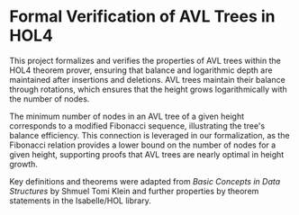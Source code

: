 # Formal Verification of AVL Trees in HOL4

This project formalizes and verifies the properties of AVL trees within the HOL4 theorem prover, ensuring that balance and logarithmic depth are maintained after insertions and deletions. AVL trees maintain their balance through rotations, which ensures that the height grows logarithmically with the number of nodes.

The minimum number of nodes in an AVL tree of a given height corresponds to a modified Fibonacci sequence, illustrating the tree's balance efficiency. This connection is leveraged in our formalization, as the Fibonacci relation provides a lower bound on the number of nodes for a given height, supporting proofs that AVL trees are nearly optimal in height growth. 

Key definitions and theorems were adapted from *Basic Concepts in Data Structures* by Shmuel Tomi Klein and further properties by theorem statements in the Isabelle/HOL library.
